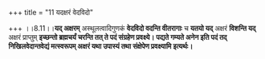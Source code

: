 +++
title = "11 यदक्षरं वेदविदो"

+++
।।8.11।।**यद् अक्षरम्** अस्थूलत्वादिगुणकं **वेदविदो वदन्ति वीतरागाः** च
**यतयो यद्** अक्षरं **विशन्ति यद्** अक्षरं प्राप्तुम् **इच्छन्तो
ब्रह्मचर्यं चरन्ति तत् ते पदं संग्रहेण प्रवक्ष्ये। पद्यते गम्यते अनेन इति
पदं तद् निखिलवेदान्तवेद्यं मत्स्वरूपम् अक्षरं यथा उपास्यं तथा संक्षेपेण
प्रवक्ष्यामि इत्यर्थः।**
